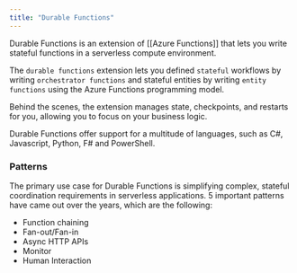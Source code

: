 ```yaml
---
title: "Durable Functions"
---
```

Durable Functions is an extension of [[Azure Functions]] that lets you write stateful functions in a serverless compute environment.

The `durable functions` extension lets you defined `stateful` workflows by writing `orchestrator functions` and stateful entities by writing `entity functions` using the Azure Functions programming model.

Behind the scenes, the extension manages state, checkpoints, and restarts for you, allowing you to focus on your business logic.

Durable Functions offer support for a multitude of languages, such as C#, Javascript, Python, F# and PowerShell.

### Patterns
The primary use case for Durable Functions is simplifying complex, stateful coordination requirements in serverless applications. 5 important patterns have came out over the years, which are the following:
- Function chaining
- Fan-out/Fan-in
- Async HTTP APIs
- Monitor
- Human Interaction